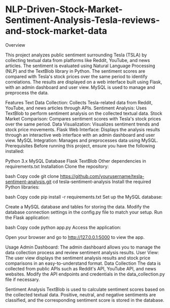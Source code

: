 # NLP-Driven-Stock-Market-Sentiment-Analysis-Tesla-reviews-and-stock-market-data

Overview

This project analyzes public sentiment surrounding Tesla (TSLA) by collecting textual data from platforms like Reddit, YouTube, and news articles. The sentiment is evaluated using Natural Language Processing (NLP) and the TextBlob library in Python. The sentiment scores are compared with Tesla's stock prices over the same period to identify correlations. The results are displayed on a web interface built using Flask, with an admin dashboard and user view. MySQL is used to manage and preprocess the data.

Features
Text Data Collection: Collects Tesla-related data from Reddit, YouTube, and news articles through APIs.
Sentiment Analysis: Uses TextBlob to perform sentiment analysis on the collected textual data.
Stock Market Comparison: Compares sentiment scores with Tesla's stock prices over the same period.
Data Visualization: Visualizes sentiment trends and stock price movements.
Flask Web Interface: Displays the analysis results through an interactive web interface with an admin dashboard and user view.
MySQL Integration: Manages and preprocesses data using MySQL.
Prerequisites
Before running this project, ensure you have the following installed:

Python 3.x
MySQL Database
Flask
TextBlob
Other dependencies in requirements.txt
Installation
Clone the repository:

bash
Copy code
git clone https://github.com/yourusername/tesla-sentiment-analysis.git
cd tesla-sentiment-analysis
Install the required Python libraries:

bash
Copy code
pip install -r requirements.txt
Set up the MySQL database:

Create a MySQL database and tables for storing the data.
Modify the database connection settings in the config.py file to match your setup.
Run the Flask application:

bash
Copy code
python app.py
Access the application:

Open your browser and go to http://127.0.0.1:5000 to view the app.

Usage
Admin Dashboard: The admin dashboard allows you to manage the data collection process and review sentiment analysis results.
User View: The user view displays the sentiment analysis results and stock price comparisons in an easy-to-understand format.
Data Collection
The data is collected from public APIs such as Reddit's API, YouTube API, and news websites. Modify the API endpoints and credentials in the data_collection.py file if necessary.

Sentiment Analysis
TextBlob is used to calculate sentiment scores based on the collected textual data. Positive, neutral, and negative sentiments are classified, and the corresponding sentiment score is stored in the database.
